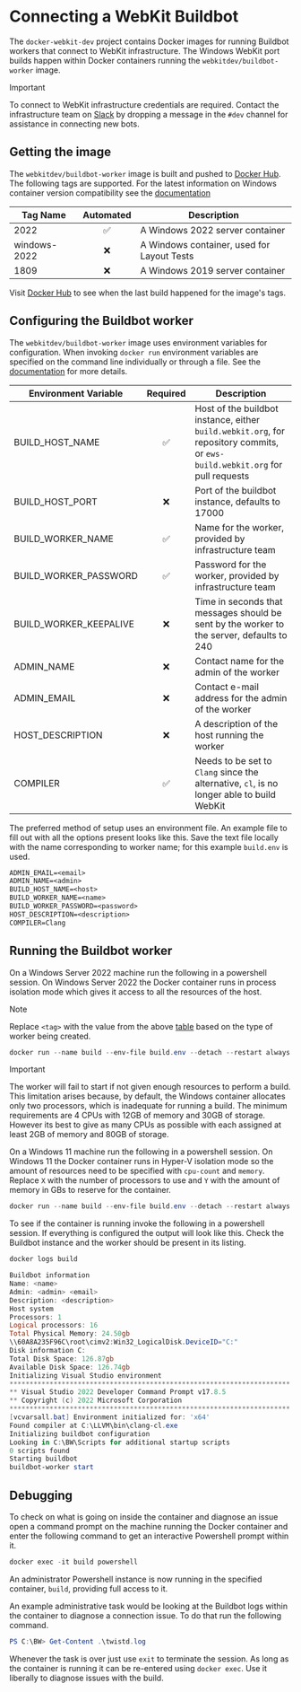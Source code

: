 # Connecting a WebKit Buildbot
The `docker-webkit-dev` project contains Docker images for running Buildbot
workers that connect to WebKit infrastructure. The Windows WebKit port builds
happen within Docker containers running the `webkitdev/buildbot-worker` image.

> [!IMPORTANT]  
> To connect to WebKit infrastructure credentials are required.
> Contact the infrastructure team on [Slack](https://webkit.slack.com) by
> dropping a message in the `#dev` channel for assistance in connecting new
> bots.

## Getting the image
The `webkitdev/buildbot-worker` image is built and pushed to
[Docker Hub](https://hub.docker.com/r/webkitdev/buildbot-worker). The following
tags are supported. For the latest information on Windows container version
compatibility see the
[documentation](https://learn.microsoft.com/en-us/virtualization/windowscontainers/deploy-containers/version-compatibility)

| Tag Name  | Automated | Description |
|---|:---:|---|
| 2022 | :white_check_mark: | A Windows 2022 server container |
| windows-2022 | :x: | A Windows container, used for Layout Tests |
| 1809 | :x: | A Windows 2019 server container |

Visit [Docker Hub](https://hub.docker.com/r/webkitdev/buildbot-worker/tags) to
see when the last build happened for the image's tags.

## Configuring the Buildbot worker
The `webkitdev/buildbot-worker` image uses environment variables for
configuration. When invoking `docker run` environment variables are specified on
the command line individually or through a file. See the
[documentation](https://docs.docker.com/engine/reference/commandline/container_run/#env)
for more details.

| Environment Variable  | Required | Description |
|---|:---:|---|
| BUILD_HOST_NAME | :white_check_mark: | Host of the buildbot instance, either `build.webkit.org`, for repository commits, or `ews-build.webkit.org` for pull requests |
| BUILD_HOST_PORT | :x: | Port of the buildbot instance, defaults to 17000 |
| BUILD_WORKER_NAME | :white_check_mark: | Name for the worker, provided by infrastructure team  |
| BUILD_WORKER_PASSWORD | :white_check_mark: | Password for the worker, provided by infrastructure team |
| BUILD_WORKER_KEEPALIVE | :x: | Time in seconds that messages should be sent by the worker to the server, defaults to 240 |
| ADMIN_NAME | :x:| Contact name for the admin of the worker | 
| ADMIN_EMAIL | :x: | Contact e-mail address for the admin of the worker |
| HOST_DESCRIPTION |:x: | A description of the host running the worker |
| COMPILER | :white_check_mark: | Needs to be set to `Clang` since the alternative, `cl`, is no longer able to build WebKit |

The preferred method of setup uses an environment file. An example file to fill
out with all the options present looks like this. Save the text file locally
with the name corresponding to worker name; for this example `build.env` is
used.

```txt
ADMIN_EMAIL=<email>
ADMIN_NAME=<admin>
BUILD_HOST_NAME=<host>
BUILD_WORKER_NAME=<name>
BUILD_WORKER_PASSWORD=<password>
HOST_DESCRIPTION=<description>
COMPILER=Clang
```

## Running the Buildbot worker
On a Windows Server 2022 machine run the following in a powershell session. On
Windows Server 2022 the Docker container runs in process isolation mode which
gives it access to all the resources of the host.

> [!NOTE]
> Replace `<tag>` with the value from the above [table](#getting-the-image)
> based on the type of worker being created.

```powershell
docker run --name build --env-file build.env --detach --restart always --storage-opt size=80G webkitdev/buildbot-worker:<tag>
```

> [!IMPORTANT]
> The worker will fail to start if not given enough resources to perform a
> build. This limitation arises because, by default, the Windows container
> allocates only two processors, which is inadequate for running a build. The
> minimum requirements are 4 CPUs with 12GB of memory and 30GB of storage.
> However its best to give as many CPUs as possible with each assigned at least
> 2GB of memory and 80GB of storage.

On a Windows 11 machine run the following in a powershell session. On Windows 11
the Docker container runs in Hyper-V isolation mode so the amount of resources
need to be specified with `cpu-count` and `memory`. Replace `X` with the number
of processors to use and `Y` with the amount of memory in GBs to reserve for the
container.

```powershell
docker run --name build --env-file build.env --detach --restart always --storage-opt size=80G --cpu-count X --memory Yg webkitdev/buildbot-worker:<tag>
```

To see if the container is running invoke the following in a powershell session.
If everything is configured the output will look like this. Check the Buildbot
instance and the worker should be present in its listing.

```powershell
docker logs build

Buildbot information
Name: <name>
Admin: <admin> <email>
Description: <description>
Host system
Processors: 1
Logical processors: 16
Total Physical Memory: 24.50gb
\\60A8A235F96C\root\cimv2:Win32_LogicalDisk.DeviceID="C:"
Disk information C:
Total Disk Space: 126.87gb
Available Disk Space: 126.74gb
Initializing Visual Studio environment
**********************************************************************
** Visual Studio 2022 Developer Command Prompt v17.8.5
** Copyright (c) 2022 Microsoft Corporation
**********************************************************************
[vcvarsall.bat] Environment initialized for: 'x64'
Found compiler at C:\LLVM\bin\clang-cl.exe
Initializing buildbot configuration
Looking in C:\BW\Scripts for additional startup scripts
0 scripts found
Starting buildbot
buildbot-worker start
```

## Debugging
To check on what is going on inside the container and diagnose an issue open a
command prompt on the machine running the Docker container and enter the
following command to get an interactive Powershell prompt within it.

```powershell
docker exec -it build powershell
```

An administrator Powershell instance is now running in the specified container,
`build`, providing full access to it.

An example administrative task would be looking at the Buildbot logs within the
container to diagnose a connection issue. To do that run the following command.

```powershell
PS C:\BW> Get-Content .\twistd.log
```

Whenever the task is over just use `exit` to terminate the session. As long as
the container is running it can be re-entered using `docker exec`. Use it
liberally to diagnose issues with the build.
